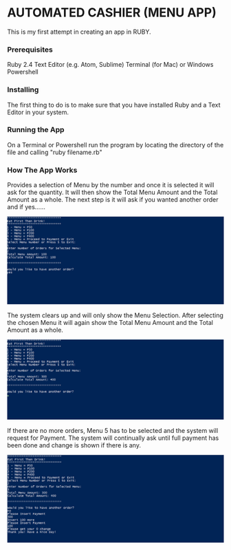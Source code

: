 # AUTOMATED CASHIER (MENU APP)

This is my first attempt in creating an app in RUBY.

### Prerequisites
Ruby 2.4 
Text Editor (e.g. Atom, Sublime)
Terminal (for Mac) or Windows Powershell

### Installing
The first thing to do is to make sure that you have installed Ruby and a Text Editor in your system.

### Running the App
On a Terminal or Powershell run the program by locating the directory of the file and calling "ruby filename.rb"

### How The App Works
Provides a selection of Menu by the number and once it is selected it will ask for the quantity. It will then show the Total Menu Amount
and the Total Amount as a whole. The next step is it will ask if you wanted another order and if yes......

![alt text](https://github.com/marc-acm/cashier/blob/master/cashier1.png)


The system clears up and will only show the Menu Selection.  After selecting the chosen Menu it will again show the Total Menu Amount and
the Total Amount as a whole.  

![alt text](https://github.com/marc-acm/cashier/blob/master/cashier2.png)



If there are no more orders, Menu 5 has to be selected and the system will request for Payment.  The system will continually ask
until full payment has been done and change is shown if there is any.

![alt text](https://github.com/marc-acm/cashier/blob/master/cashier3.png)




